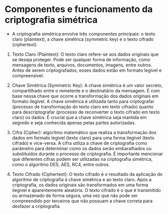 # Componentes e funcionamento da criptografia simétrica

* A criptografia simétrica envolve três componentes principais: o texto claro (plaintext), a chave simétrica (symmetric key) e o texto cifrado (ciphertext).

1. Texto Claro (Plaintext): O texto claro refere-se aos dados originais que se deseja proteger. Pode ser qualquer forma de informação, como mensagens de texto, arquivos, documentos, imagens, entre outros. Antes de serem criptografados, esses dados estão em formato legível e compreensível.

2. Chave Simétrica (Symmetric Key): A chave simétrica é um valor secreto, compartilhado entre o remetente e o destinatário da mensagem. É com base nessa chave que ocorre a transformação dos dados originais em formato ilegível. A chave simétrica é utilizada tanto para criptografar (processo de transformação do texto claro em texto cifrado) quanto para descriptografar (processo de reconverter o texto cifrado em texto claro) os dados. É crucial que a chave simétrica seja mantida em segredo e seja conhecida apenas pelas partes autorizadas.

3. Cifra (Cipher): algoritmo matemático que realiza a transformação dos dados em formato legível (texto claro) para uma forma ilegível (texto cifrado) e vice-versa. A cifra utiliza a chave de criptografia como parâmetro para determinar como os dados serão embaralhados ou substituídos durante o processo de criptografia. É importante mencionar que diferentes cifras podem ser utilizadas na criptografia simétrica, como o algoritmo DES, AES, RC4, entre outros.

4. Texto Cifrado (Ciphertext): O texto cifrado é o resultado da aplicação do algoritmo de criptografia à chave simétrica e ao texto claro. Após a criptografia, os dados originais são transformados em uma forma ilegível e aparentemente aleatória. O texto cifrado é o que é transmitido ou armazenado de forma segura, uma vez que não pode ser compreendido por terceiros que não possuam a chave correta para desfazer a criptografia.